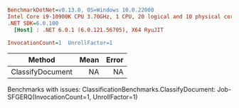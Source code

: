 ``` ini

BenchmarkDotNet=v0.13.0, OS=Windows 10.0.22000
Intel Core i9-10900K CPU 3.70GHz, 1 CPU, 20 logical and 10 physical cores
.NET SDK=6.0.100
  [Host] : .NET 6.0.1 (6.0.121.56705), X64 RyuJIT

InvocationCount=1  UnrollFactor=1  

```
|           Method | Mean | Error |
|----------------- |-----:|------:|
| ClassifyDocument |   NA |    NA |

Benchmarks with issues:
  ClassificationBenchmarks.ClassifyDocument: Job-SFGERQ(InvocationCount=1, UnrollFactor=1)
